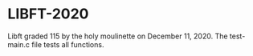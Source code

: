 # LIBFT-2020

Libft graded 115 by the holy moulinette on December 11, 2020.
The test-main.c file tests all functions.
